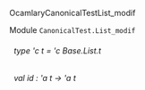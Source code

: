 OcamlaryCanonicalTestList_modif

 Module `CanonicalTest.List_modif`
<a id="type-t"></a>
###### &nbsp; type 'c t = 'c Base.List.t



<a id="val-id"></a>
###### &nbsp; val id : 'a t -> 'a t

